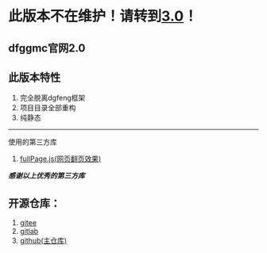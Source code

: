 # 此版本不在维护！请转到[3.0](https://github.com/dfggmc/dfgg-offiial-website3.0)！

## dfggmc官网2.0
## 此版本特性
1. 完全脱离dgfeng框架
2. 项目目录全部重构
3. 纯静态

***

使用的第三方库
1. [fullPage.js(网页翻页效果)](https://github.com/alvarotrigo/fullPage.js)

***感谢以上优秀的第三方库***

## 开源仓库：
1. [gitee](https://gitee.com/dfggmc/dfgg-offiial-website2.0)
2. [gitlab](https://gitlab.com/dfggmc/dfgg-offiial-website2.0)
3. [github(主仓库)](https://github.com/dfggmc/dfgg-offiial-website2.0)
